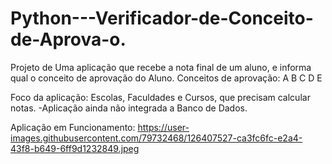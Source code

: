 # Python---Verificador-de-Conceito-de-Aprova-o.
Projeto de Uma aplicação que recebe a nota final de um aluno, e informa qual o conceito de aprovação do Aluno.
Conceitos de aprovação: 
A
B
C 
D
E  

Foco da aplicação: Escolas, Faculdades e Cursos, que precisam calcular notas.  -Aplicação ainda não integrada a Banco de Dados.

Aplicação em Funcionamento:
https://user-images.githubusercontent.com/79732468/126407527-ca3fc6fc-e2a4-43f8-b649-6ff9d1232849.jpeg
